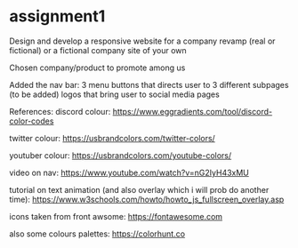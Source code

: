 # assignment1

Design and develop a responsive website for a company revamp (real or fictional) or a fictional company site of your own

Chosen company/product to promote among us

Added the nav bar:
3 menu buttons that directs user to 3 different subpages (to be added)
logos that bring user to social media pages


References:
discord colour:
https://www.eggradients.com/tool/discord-color-codes

twitter colour:
https://usbrandcolors.com/twitter-colors/

youtuber colour:
https://usbrandcolors.com/youtube-colors/

video on nav:
https://www.youtube.com/watch?v=nG2IyH43xMU

tutorial on text animation (and also overlay which i will prob do another time):
https://www.w3schools.com/howto/howto_js_fullscreen_overlay.asp

icons taken from front awsome:
https://fontawesome.com 

also some colours palettes:
https://colorhunt.co 
